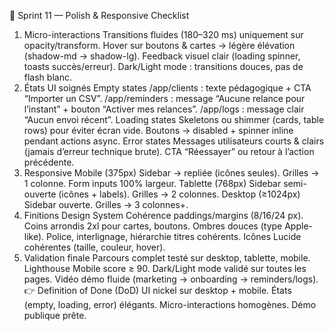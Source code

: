🎨 Sprint 11 — Polish & Responsive Checklist
1. Micro-interactions
 Transitions fluides (180–320 ms) uniquement sur opacity/transform.
 Hover sur boutons & cartes → légère élévation (shadow-md → shadow-lg).
 Feedback visuel clair (loading spinner, toasts succès/erreur).
 Dark/Light mode : transitions douces, pas de flash blanc.
2. États UI soignés
Empty states
 /app/clients : texte pédagogique + CTA “Importer un CSV”.
 /app/reminders : message “Aucune relance pour l’instant” + bouton “Activer mes relances”.
 /app/logs : message clair “Aucun envoi récent”.
Loading states
 Skeletons ou shimmer (cards, table rows) pour éviter écran vide.
 Boutons → disabled + spinner inline pendant actions async.
Error states
 Messages utilisateurs courts & clairs (jamais d’erreur technique brute).
 CTA “Réessayer” ou retour à l’action précédente.
3. Responsive
 Mobile (375px)
Sidebar → repliée (icônes seules).
Grilles → 1 colonne.
Form inputs 100% largeur.
 Tablette (768px)
Sidebar semi-ouverte (icônes + labels).
Grilles → 2 colonnes.
 Desktop (≥1024px)
Sidebar ouverte.
Grilles → 3 colonnes+.
4. Finitions Design System
 Cohérence paddings/margins (8/16/24 px).
 Coins arrondis 2xl pour cartes, boutons.
 Ombres douces (type Apple-like).
 Police, interlignage, hiérarchie titres cohérents.
 Icônes Lucide cohérentes (taille, couleur, hover).
5. Validation finale
 Parcours complet testé sur desktop, tablette, mobile.
 Lighthouse Mobile score ≥ 90.
 Dark/Light mode validé sur toutes les pages.
 Vidéo démo fluide (marketing → onboarding → reminders/logs).
👉 Definition of Done (DoD)
UI nickel sur desktop + mobile.
États (empty, loading, error) élégants.
Micro-interactions homogènes.
Démo publique prête.